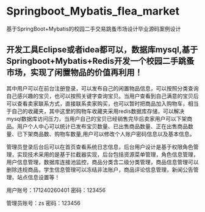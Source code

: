 # Springboot_Mybatis_flea_market
基于SpringBoot+Mybatis的校园二手交易跳蚤市场设计毕业源码案例设计

 ## 开发工具Eclipse或者idea都可以，数据库mysql,基于Springboot+Mybatis+Redis开发一个校园二手跳蚤市场，实现了闲置物品的价值再利用！

  其中用户可以在前台注册登录，可以发布自己的闲置物品信息，可以按照分类查询自己感兴趣的宝贝，也可以按照关键字查询宝贝。当用户查看到自己满意的宝贝后可以查看卖家联系方式，直接联系卖家购买，也可以暂时把商品加入购物车，相当于自己的收藏夹，其中这里的购物车收藏夹采用redis数据库存储，可以解决mysql数据库访问压力，当用户自己的宝贝已经销售完毕后卖家用户可以下架商品。用户个人中心可以统计已发布宝贝数量、已出售商品数量、正在出售商品数量、已下架商品数、购物车数量,用户可以修改个人账户密码信息以及基本信息。

  管理员登录后台后可以在首页查看系统日志信息，后台用户设计是基于权限角色管理，实现技术采用的是基于拦截器实现，后台包括资源菜单管理，角色信息管理，用户信息管理，数据库连接池监控，商品分类含二级分类管理，商品信息管理可以删除违规商品，学生信息管理可以冻结非法账户，商品评论信息管理，新闻公告管理，站点信息设置等！

用户账号：171240260401 密码：123456

管理员账号：zs 密码：123456
